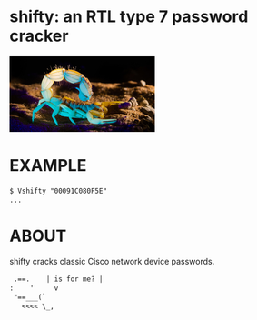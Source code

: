 # shifty: an RTL type 7 password cracker

![UV glowing scorpion](shifty.png)

# EXAMPLE

```console
$ Vshifty "00091C080F5E"
...
```

# ABOUT

shifty cracks classic Cisco network device passwords.

```text
 .==.    | is for me? |
:    '     v
 "==___(`
   <<<< \_,
```
